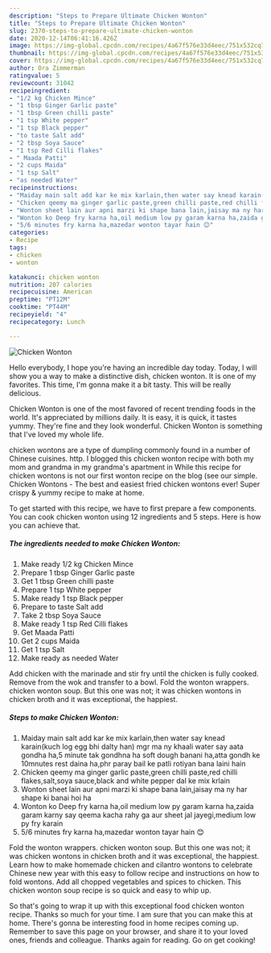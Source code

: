 ```yaml
---
description: "Steps to Prepare Ultimate Chicken Wonton"
title: "Steps to Prepare Ultimate Chicken Wonton"
slug: 2370-steps-to-prepare-ultimate-chicken-wonton
date: 2020-12-14T06:41:16.426Z
image: https://img-global.cpcdn.com/recipes/4a67f576e33d4eec/751x532cq70/chicken-wonton-recipe-main-photo.jpg
thumbnail: https://img-global.cpcdn.com/recipes/4a67f576e33d4eec/751x532cq70/chicken-wonton-recipe-main-photo.jpg
cover: https://img-global.cpcdn.com/recipes/4a67f576e33d4eec/751x532cq70/chicken-wonton-recipe-main-photo.jpg
author: Ora Zimmerman
ratingvalue: 5
reviewcount: 31042
recipeingredient:
- "1/2 kg Chicken Mince"
- "1 tbsp Ginger Garlic paste"
- "1 tbsp Green chilli paste"
- "1 tsp White pepper"
- "1 tsp Black pepper"
- "to taste Salt add"
- "2 tbsp Soya Sauce"
- "1 tsp Red Cilli flakes"
- " Maada Patti"
- "2 cups Maida"
- "1 tsp Salt"
- "as needed Water"
recipeinstructions:
- "Maiday main salt add kar ke mix karlain,then water say knead karain(kuch log egg bhi dalty han) mgr ma ny khaali water say aata gondha ha,5 minute tak gondhna ha soft dough banani ha,atta gondh ke 10mnutes rest daina ha,phr paray bail ke patli rotiyan bana laini hain"
- "Chicken qeemy ma ginger garlic paste,green chilli paste,red chilli flakes,salt,soya sauce,black and white pepper dal ke mix krlain"
- "Wonton sheet lain aur apni marzi ki shape bana lain,jaisay ma ny har shape ki banai hoi ha"
- "Wonton ko Deep fry karna ha,oil medium low py garam karna ha,zaida garam karny say qeema kacha rahy ga aur sheet jal jayegi,medium low py fry karain"
- "5/6 minutes fry karna ha,mazedar wonton tayar hain 😊"
categories:
- Recipe
tags:
- chicken
- wonton

katakunci: chicken wonton 
nutrition: 207 calories
recipecuisine: American
preptime: "PT12M"
cooktime: "PT44M"
recipeyield: "4"
recipecategory: Lunch

---
```



![Chicken Wonton](https://img-global.cpcdn.com/recipes/4a67f576e33d4eec/751x532cq70/chicken-wonton-recipe-main-photo.jpg)

Hello everybody, I hope you're having an incredible day today. Today, I will show you a way to make a distinctive dish, chicken wonton. It is one of my favorites. This time, I'm gonna make it a bit tasty. This will be really delicious.

Chicken Wonton is one of the most favored of recent trending foods in the world. It's appreciated by millions daily. It is easy, it is quick, it tastes yummy. They're fine and they look wonderful. Chicken Wonton is something that I've loved my whole life.

chicken wontons are a type of dumpling commonly found in a number of Chinese cuisines. http. I blogged this chicken wonton recipe with both my mom and grandma in my grandma&#39;s apartment in While this recipe for chicken wontons is not our first wonton recipe on the blog (see our simple. Chicken Wontons - The best and easiest fried chicken wontons ever! Super crispy &amp; yummy recipe to make at home.


To get started with this recipe, we have to first prepare a few components. You can cook chicken wonton using 12 ingredients and 5 steps. Here is how you can achieve that.

<!--inarticleads1-->

##### The ingredients needed to make Chicken Wonton:

1. Make ready 1/2 kg Chicken Mince
1. Prepare 1 tbsp Ginger Garlic paste
1. Get 1 tbsp Green chilli paste
1. Prepare 1 tsp White pepper
1. Make ready 1 tsp Black pepper
1. Prepare to taste Salt add
1. Take 2 tbsp Soya Sauce
1. Make ready 1 tsp Red Cilli flakes
1. Get  Maada Patti
1. Get 2 cups Maida
1. Get 1 tsp Salt
1. Make ready as needed Water


Add chicken with the marinade and stir fry until the chicken is fully cooked. Remove from the wok and transfer to a bowl. Fold the wonton wrappers. chicken wonton soup. But this one was not; it was chicken wontons in chicken broth and it was exceptional, the happiest. 

<!--inarticleads2-->

##### Steps to make Chicken Wonton:

1. Maiday main salt add kar ke mix karlain,then water say knead karain(kuch log egg bhi dalty han) mgr ma ny khaali water say aata gondha ha,5 minute tak gondhna ha soft dough banani ha,atta gondh ke 10mnutes rest daina ha,phr paray bail ke patli rotiyan bana laini hain
1. Chicken qeemy ma ginger garlic paste,green chilli paste,red chilli flakes,salt,soya sauce,black and white pepper dal ke mix krlain
1. Wonton sheet lain aur apni marzi ki shape bana lain,jaisay ma ny har shape ki banai hoi ha
1. Wonton ko Deep fry karna ha,oil medium low py garam karna ha,zaida garam karny say qeema kacha rahy ga aur sheet jal jayegi,medium low py fry karain
1. 5/6 minutes fry karna ha,mazedar wonton tayar hain 😊


Fold the wonton wrappers. chicken wonton soup. But this one was not; it was chicken wontons in chicken broth and it was exceptional, the happiest. Learn how to make homemade chicken and cilantro wontons to celebrate Chinese new year with this easy to follow recipe and instructions on how to fold wontons. Add all chopped vegetables and spices to chicken. This chicken wonton soup recipe is so quick and easy to whip up. 

So that's going to wrap it up with this exceptional food chicken wonton recipe. Thanks so much for your time. I am sure that you can make this at home. There's gonna be interesting food in home recipes coming up. Remember to save this page on your browser, and share it to your loved ones, friends and colleague. Thanks again for reading. Go on get cooking!
